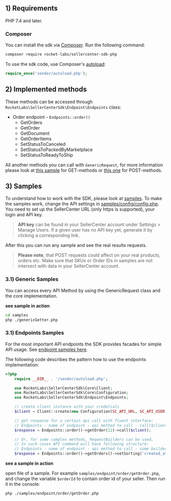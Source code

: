 ## 1) Requirements

PHP 7.4 and later.

### Composer
You can install the sdk via [Composer](http://getcomposer.org/). Run the following command:

```bash
composer require rocket-labs/sellercenter-sdk-php
```

To use the sdk code, use Composer's [autoload](https://getcomposer.org/doc/00-intro.md#autoloading):

```php
require_once('vendor/autoload.php');
```

## 2) Implemented methods

These methods can be accessed through `RocketLabs\SellerCenterSdk\Endpoint\Endpoints` class:

- Order endpoint - `Endpoints::order()`
  - GetOrders
  - GetOrder
  - GetDocument
  - GetOrderItems
  - SetStatusToCanceled
  - SetStatusToPackedByMarketplace
  - SetStatusToReadyToShip

All another methods you can call with `GenericRequest`, for more information please look at [this sample](samples/genericGetter.php) for GET-methods or [this one](samples/genericPost.php) for POST-methods.

## 3) Samples
To understand how to work with the SDK, please look at [samples](samples/).
To make the samples work, change the API settings in [samples/config/config.php](samples/config/config.php).
You need to set up the SellerCenter URL (only https is supported), your login and API key.
> **API key** can be found in your SellerCenter account under Settings > Manage Users. If a given user has no API key yet, generate it by clicking a corresponding link.

After this you can run any sample and see the real results requests.

> **Please note**, that POST requests could affect on your real products, orders etc. Make sure that SKUs or Order IDs
in samples are not intersect with data in your SellerCenter account.

### 3.1) Generic Samples
You can access every API Method by using the GenericRequest class and the core implementation.

**see sample in action**
```bash
cd samples
php ./genericGetter.php
```

### 3.1) Endpoints Samples
For the most important API endpoints the SDK provides facades for simple API usage. See [endpoint samples here](samples/endpoint/).

The following code describes the pattern how to use the endpoints implementation:
```php
<?php
    require __DIR__ . '/vendor/autoload.php';

    use RocketLabs\SellerCenterSdk\Core\Client;
    use RocketLabs\SellerCenterSdk\Core\Configuration;
    use RocketLabs\SellerCenterSdk\Endpoint\Endpoints;

    // create client instance with your credetials
    $client = Client::create(new Configuration(SC_API_URL, SC_API_USER, SC_API_KEY));

    // get response for a certain api call with fluent interface:
    // Endpoints - name of endpoint - api method to call - call($client)
    $response = Endpoints::order()->getOrder(12)->call($client);

    // Or, for some complex methods, RequestBuilders can be used,
    // In such cases API command will have following structure:
    // Endpoints - name of endpoint - api method to call - some builder's setters - build - call($client)
    $response = Endpoints::order()->getOrders()->setSorting('created_at', 'ASC')->setLimit(12)->build()->call($client);
```

**see a sample in action**

open file of a sample. For example `samples/endpoint/order/getOrder.php`, and change the variable `$orderId` to contain order id of your seller.
Then run it in the console:

```bash
php ./samples/endpoint/order/getOrder.php
```

